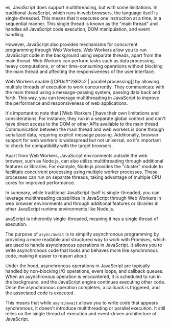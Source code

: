 es, JavaScript does support multithreading, but with some limitations. In traditional JavaScript, which runs in web browsers, the language itself is single-threaded. This means that it executes one instruction at a time, in a sequential manner. This single thread is known as the "main thread" and handles all JavaScript code execution, DOM manipulation, and event handling.

However, JavaScript also provides mechanisms for concurrent programming through Web Workers. Web Workers allow you to run JavaScript code in the background using separate threads, apart from the main thread. Web Workers can perform tasks such as data processing, heavy computations, or other time-consuming operations without blocking the main thread and affecting the responsiveness of the user interface.

Web Workers enable [[CPUs#^2862c2 | parallel processing]]  by allowing multiple threads of execution to work concurrently. They communicate with the main thread using a message-passing system, passing data back and forth. This way, you can leverage multithreading in JavaScript to improve the performance and responsiveness of web applications.

It's important to note that [[Web Workers ]]have their own limitations and considerations. For instance, they run in a separate global context and don't have direct access to the DOM or other APIs available to the main thread. Communication between the main thread and web workers is done through serialized data, requiring explicit message passing. Additionally, browser support for web workers is widespread but not universal, so it's important to check for compatibility with the target browsers.

Apart from Web Workers, JavaScript environments outside the web browser, such as Node.js, can also utilize multithreading through additional features or libraries. For example, Node.js provides the "cluster" module to facilitate concurrent processing using multiple worker processes. These processes can run on separate threads, taking advantage of multiple CPU cores for improved performance.

In summary, while traditional JavaScript itself is single-threaded, you can leverage multithreading capabilities in JavaScript through Web Workers in web browser environments and through additional features or libraries in other JavaScript runtime environments like Node.js.



avaScript is inherently single-threaded, meaning it has a single thread of execution.  
  
The purpose of `async/await` is to simplify asynchronous programming by providing a more readable and structured way to work with Promises, which are used to handle asynchronous operations in JavaScript. It allows you to write asynchronous code that looks and behaves more like synchronous code, making it easier to reason about.  
  
Under the hood, asynchronous operations in JavaScript are typically handled by non-blocking I/O operations, event loops, and callback queues. When an asynchronous operation is encountered, it is scheduled to run in the background, and the JavaScript engine continues executing other code. Once the asynchronous operation completes, a callback is triggered, and the associated code is executed.  
  
This means that while `async/await` allows you to write code that appears synchronous, it doesn't introduce multithreading or parallel execution. It still relies on the single thread of execution and event-driven architecture of JavaScript.